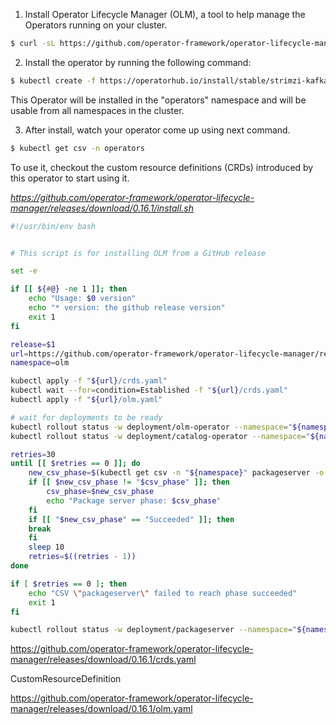 


1. Install Operator Lifecycle Manager (OLM), a tool to help manage the Operators running on your cluster.

```bash
$ curl -sL https://github.com/operator-framework/operator-lifecycle-manager/releases/download/0.16.1/install.sh | bash -s 0.16.1
```

2. Install the operator by running the following command:

```bash
$ kubectl create -f https://operatorhub.io/install/stable/strimzi-kafka-operator.yaml
```

This Operator will be installed in the "operators" namespace and will be usable from all namespaces in the cluster.

3. After install, watch your operator come up using next command.

```bash
$ kubectl get csv -n operators
```

To use it, checkout the custom resource definitions (CRDs) introduced by this operator to start using it.



*https://github.com/operator-framework/operator-lifecycle-manager/releases/download/0.16.1/install.sh*

```bash
#!/usr/bin/env bash


# This script is for installing OLM from a GitHub release

set -e

if [[ ${#@} -ne 1 ]]; then
    echo "Usage: $0 version"
    echo "* version: the github release version"
    exit 1
fi

release=$1
url=https://github.com/operator-framework/operator-lifecycle-manager/releases/download/${release}
namespace=olm

kubectl apply -f "${url}/crds.yaml"
kubectl wait --for=condition=Established -f "${url}/crds.yaml"
kubectl apply -f "${url}/olm.yaml"

# wait for deployments to be ready
kubectl rollout status -w deployment/olm-operator --namespace="${namespace}"
kubectl rollout status -w deployment/catalog-operator --namespace="${namespace}"

retries=30
until [[ $retries == 0 ]]; do
    new_csv_phase=$(kubectl get csv -n "${namespace}" packageserver -o jsonpath='{.status.phase}' 2>/dev/null || echo "Waiting for CSV to appear")
    if [[ $new_csv_phase != "$csv_phase" ]]; then
        csv_phase=$new_csv_phase
        echo "Package server phase: $csv_phase"
    fi
    if [[ "$new_csv_phase" == "Succeeded" ]]; then
	break
    fi
    sleep 10
    retries=$((retries - 1))
done

if [ $retries == 0 ]; then
    echo "CSV \"packageserver\" failed to reach phase succeeded"
    exit 1
fi

kubectl rollout status -w deployment/packageserver --namespace="${namespace}"

```



https://github.com/operator-framework/operator-lifecycle-manager/releases/download/0.16.1/crds.yaml



CustomResourceDefinition

















https://github.com/operator-framework/operator-lifecycle-manager/releases/download/0.16.1/olm.yaml





